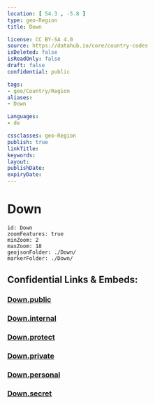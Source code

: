 ```yaml
---
location: [ 54.3 , -5.8 ] 
type: geo-Region
title: Down

license: CC BY-SA 4.0
source: https://datahub.io/core/country-codes
isDeleted: false
isReadOnly: false
draft: false
confidential: public

tags:
- geo/Country/Region
aliases:
- Down

Languages:
- de

cssclasses: geo-Region
publish: true
linkTitle: 
keywords: 
layout: 
publishDate: 
expiryDate: 
---
```


# Down

```leaflet
id: Down
zoomFeatures: true 
minZoom: 2 
maxZoom: 18
geojsonFolder: ./Down/
markerFolder: ./Down/
```


## Confidential Links & Embeds: 

### [Down.public](/_public/\Earth\Continent\Europe\Europe~North\UK\Ireland~North\counties~Ireland~NorthDown.public.md) 

### [Down.internal](/_internal/\Earth\Continent\Europe\Europe~North\UK\Ireland~North\counties~Ireland~NorthDown.internal.md) 

### [Down.protect](/_protect/\Earth\Continent\Europe\Europe~North\UK\Ireland~North\counties~Ireland~NorthDown.protect.md) 

### [Down.private](/_private/\Earth\Continent\Europe\Europe~North\UK\Ireland~North\counties~Ireland~NorthDown.private.md) 

### [Down.personal](/_personal/\Earth\Continent\Europe\Europe~North\UK\Ireland~North\counties~Ireland~NorthDown.personal.md) 

### [Down.secret](/_secret/\Earth\Continent\Europe\Europe~North\UK\Ireland~North\counties~Ireland~NorthDown.secret.md)

